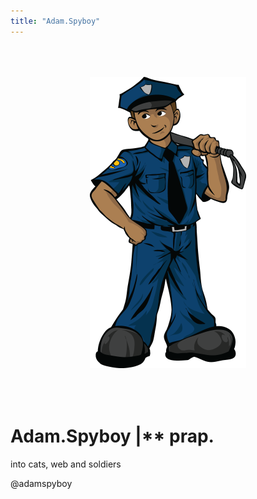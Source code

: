 ```yaml
---
title: "Adam.Spyboy"
---
```


<p style="text-align: center;"><img src="spyboy.png" alt="Spyboy" style="width: 250px; margin: 50px 0;" /></p>

# Adam.Spyboy |** prap.

into cats, web and soldiers

@adamspyboy
